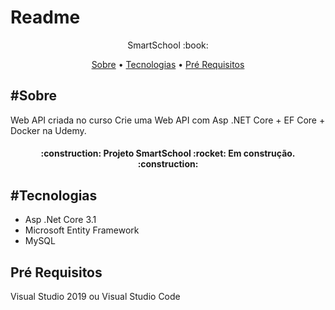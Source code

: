 # Readme

<p align="center">SmartSchool :book:</p> 

<p align="center">
<a href="#sobre">Sobre</a> •
<a href="#sobre">Tecnologias</a> • 
<a href="#sobre">Pré Requisitos</a> 

</p>

## #Sobre

Web API criada no curso Crie uma Web API com Asp .NET Core + EF Core + Docker na Udemy.

<h4 align="center">:construction: Projeto SmartSchool :rocket: Em construção. :construction:
</h4>


## #Tecnologias

- Asp .Net Core 3.1
- Microsoft Entity Framework 
- MySQL


## Pré Requisitos

Visual Studio 2019 ou Visual Studio Code

